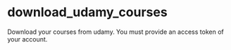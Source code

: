 # download_udamy_courses
Download your courses from udamy. You must provide an access token of your account.
